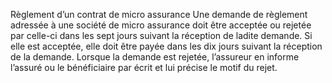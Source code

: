 Règlement d’un contrat de micro assurance
Une demande de règlement adressée à une société de micro assurance doit être acceptée ou rejetée par celle-ci dans les sept jours suivant la réception de ladite demande. Si elle est acceptée, elle doit être payée dans les dix jours suivant la réception de la demande. Lorsque la demande est rejetée, l’assureur en informe l’assuré ou le bénéficiaire par écrit et lui précise le motif du rejet.